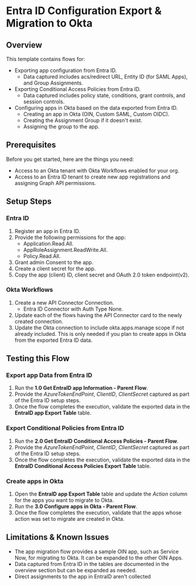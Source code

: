 # Entra ID Configuration Export & Migration to Okta

## Overview

This template contains flows for:
- Exporting app configuration from Entra ID. 
  - Data captured includes acs/redirect URL, Entity ID (for SAML Apps), and Group Assignments.
- Exporting Conditional Access Policies from Entra ID.
  - Data captured includes policy state, conditions, grant controls, and session controls.
- Configuring apps in Okta based on the data exported from Entra ID.
  - Creating an app in Okta (OIN, Custom SAML, Custom OIDC).
  - Creating the Assignment Group if it doesn't exist.
  - Assigning the group to the app. 

## Prerequisites

Before you get started, here are the things you need:

- Access to an Okta tenant with Okta Workflows enabled for your org.
- Access to an Entra ID tenant to create new app registrations and assigning Graph API permissions.

## Setup Steps
### Entra ID
1. Register an app in Entra ID.
1. Provide the following permissions for the app:
   - Application.Read.All.
   - AppRoleAssignment.ReadWrite.All.
   - Policy.Read.All.
1. Grant admin Consent to the app.
1. Create a client secret for the app.
1. Copy the app (client) ID, client secret and OAuth 2.0 token endpoint(v2).

### Okta Workflows
1. Create a new API Connector Connection. 
   - Entra ID Connector with Auth Type None.
1. Update each of the flows having the API Connector card to the newly created connection.
1. Update the Okta connection to include okta.apps.manage scope if not already included. This is only needed if you plan to create apps in Okta from the exported Entra ID data.

## Testing this Flow

### Export app Data from Entra ID

1. Run the **1.0 Get EntraID app Information - Parent Flow**.
1. Provide the *AzureTokenEndPoint*, *ClientID*, *ClientSecret* captured as part of the Entra ID setup steps.
1. Once the flow completes the execution, validate the exported data in the **EntraID app Export Table** table.

### Export Conditional Policies from Entra ID

1. Run the **2.0 Get EntraID Conditional Access Policies - Parent Flow**.
1. Provide the *AzureTokenEndPoint*, *ClientID*, *ClientSecret* captured as part of the Entra ID setup steps.
1. Once the flow completes the execution, validate the exported data in the **EntraID Conditional Access Policies Export Table** table.

### Create apps in Okta

1. Open the **EntraID app Export Table** table and update the *Action* column for the apps you want to migrate to Okta.
1. Run the **3.0 Configure apps in Okta - Parent Flow**.
1. Once the flow completes the execution, validate that the apps whose action was set to migrate are created in Okta.

## Limitations & Known Issues

- The app migration flow provides a sample OIN app, such as Service Now, for migrating to Okta. It can be expanded to the other OIN Apps.
- Data captured from Entra ID in the tables are documented in the overview section but can be expanded as needed.
- Direct assignments to the app in EntraID aren't collected